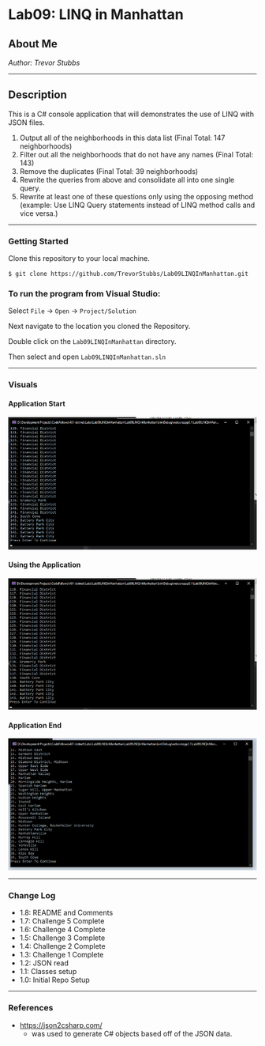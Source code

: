# Lab09: LINQ in Manhattan

## About Me

*Author: Trevor Stubbs*

----

## Description 
This is a C# console application that will demonstrates the use of LINQ with JSON files.
1. Output all of the neighborhoods in this data list (Final Total: 147 neighborhoods)
1. Filter out all the neighborhoods that do not have any names (Final Total: 143)
1. Remove the duplicates (Final Total: 39 neighborhoods)
1. Rewrite the queries from above and consolidate all into one single query.
1. Rewrite at least one of these questions only using the opposing method (example: Use LINQ Query statements instead of LINQ method calls and vice versa.)

---

### Getting Started
Clone this repository to your local machine.

```
$ git clone https://github.com/TrevorStubbs/Lab09LINQInManhattan.git
```

### To run the program from Visual Studio:
Select ```File``` -> ```Open``` -> ```Project/Solution```

Next navigate to the location you cloned the Repository.

Double click on the ```Lab09LINQInManhattan``` directory.

Then select and open ```Lab09LINQInManhattan.sln```

---

### Visuals
#### Application Start
![Start](images/Lab09Start.png)
#### Using the Application
![Middle](images/Lab09mid.png)
#### Application End
![Finished](images/Lab09Fin.png)

---

### Change Log
- 1.8: README and Comments
- 1.7: Challenge 5 Complete
- 1.6: Challenge 4 Complete
- 1.5: Challenge 3 Complete
- 1.4: Challenge 2 Complete
- 1.3: Challenge 1 Complete 
- 1.2: JSON read
- 1.1: Classes setup
- 1.0: Initial Repo Setup

---

### References
- https://json2csharp.com/
    - was used to generate C# objects based off of the JSON data. 
